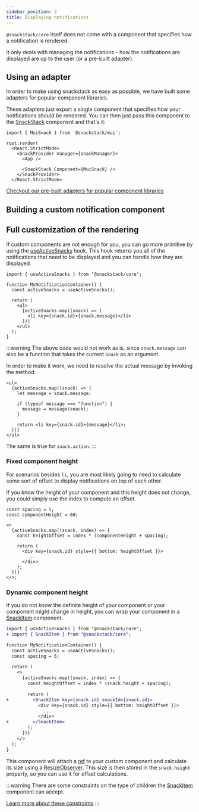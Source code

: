 ```yaml
---
sidebar_position: 2
title: Displaying notifications
---
```


`@snackstack/core` itself does not come with a component that specifies how a notification is rendered.

It only deals with managing the notifications - how the notifications are displayed are up to the user (or a pre-built adapter).

## Using an adapter

In order to make using snackstack as easy as possible, we have built some adapters for popular component libraries.

These adapters just export a single component that specifies how your notifications should be rendered. You can then just pass this component to the [SnackStack](/docs/api-reference/components/SnackStack.md) component and that's it:

```tsx
import { MuiSnack } from '@snackstack/mui';

root.render(
  <React.StrictMode>
    <SnackProvider manager={snackManager}>
      <App />

      <SnackStack Component={MuiSnack} />
    </SnackProvider>
  </React.StrictMode>
```

[Checkout our pre-built adapters for popular component libraries](/docs/adapters/mui.md)

## Building a custom notification component

## Full customization of the rendering

If custom components are not enough for you, you can go more primitive by using the [useActiveSnacks](/docs/api-reference/hooks/useActiveSnacks.md) hook. This hook returns you all of the notifications that need to be displayed and you can handle how they are displayed.

```tsx
import { useActiveSnacks } from "@snackstack/core";

function MyNotificationContainer() {
  const activeSnacks = useActiveSnacks();

  return (
    <ul>
      {activeSnacks.map((snack) => (
        <li key={snack.id}>{snack.message}</li>
      ))}
    </ul>
  );
}
```

:::warning
The above code would not work as is, since `snack.message` can also be a function that takes the current `Snack` as an argument.

In order to make it work, we need to _resolve_ the actual message by invoking the method.

```tsx
<ul>
  {activeSnacks.map((snack) => {
    let message = snack.message;

    if (typeof message === "function") {
      message = message(snack);
    }

    return <li key={snack.id}>{message}</li>;
  })}
</ul>
```

The same is true for `snack.action`.
:::

### Fixed component height

For scenarios besides `li`, you are most likely going to need to calculate some sort of offset to display notifications on top of each other.

If you know the height of your component and this height does not change, you could simply use the index to compute an offset.

```tsx
const spacing = 5;
const componentHeight = 80;

<>
  {activeSnacks.map((snack, index) => {
    const heightOffset = index * (componentHeight + spacing);

    return (
      <div key={snack.id} style={{ bottom: heightOffset }}>
        ...
      </div>
    );
  })}
</>;
```

### Dynamic component height

If you do not know the definite height of your component or your component might change in height, you can wrap your component in a [SnackItem](/docs/api-reference/components/SnackItem.md) component.

```diff
import { useActiveSnacks } from "@snackstack/core";
+ import { SnackItem } from "@snackstack/core";

function MyNotificationContainer() {
  const activeSnacks = useActiveSnacks();
  const spacing = 5;

  return (
    <>
      {activeSnacks.map((snack, index) => {
        const heightOffset = index * (snack.height + spacing);

        return (
+         <SnackItem key={snack.id} snackId={snack.id}>
            <div key={snack.id} style={{ bottom: heightOffset }}>
              ...
            </div>
+         </SnackItem>
        );
      })}
    </>
  );
}
```

This component will attach a [ref](https://reactjs.org/docs/refs-and-the-dom.html) to your custom component and calculate its size using a [ResizeObserver](https://developer.mozilla.org/docs/Web/API/ResizeObserver). This size is then stored in the `snack.height` property, so you can use it for offset calculations.

:::warning
There are some constraints on the type of children the [SnackItem](/docs/api-reference/components/SnackItem.md) component can accept.

[Learn more about these constraints](/docs/api-reference/components/SnackItem.md#constraints-on-children)
:::
